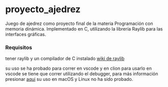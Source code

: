 # proyecto_ajedrez
Juego de ajedrez como proyecto final de la materia Programación con memoria dinámica.
Implementado en C, utilizando la librería Raylib para las interfaces gráficas.

### Requisitos
tener raylib y un compilador de C instalado
[wiki de raylib](https://github.com/raysan5/raylib/wiki/)

su uso se ha probado para correr en vscode y en clion
para usarlo en vscode se tiene que correr utilizando el debugger, para más información presionar [aqui](https://github.com/raysan5/raylib/wiki/Using-raylib-in-VSCode/)
su uso en macOS y Linux no ha sido probado.
